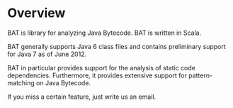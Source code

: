 # Overview
BAT is library for analyzing Java Bytecode. BAT is written in Scala.

BAT generally supports Java 6 class files and contains preliminary support for Java 7 as of June 2012.

BAT in particular provides support for the analysis of static code dependencies. Furthermore, it 
provides extensive support for pattern-matching on Java Bytecode.

If you miss a certain feature, just write us an email. 